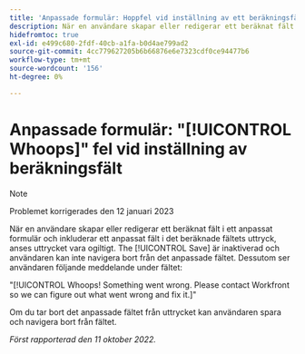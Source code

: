 ```yaml
---
title: 'Anpassade formulär: Hoppfel vid inställning av ett beräkningsfält'
description: När en användare skapar eller redigerar ett beräknat fält i ett anpassat formulär och inkluderar ett anpassat fält i det beräknade fältets uttryck, anses uttrycket vara ogiltigt. Knappen Spara är inaktiverad och användaren kan inte navigera bort från det anpassade fältet. Dessutom ser användaren ett meddelande under fältet.
hidefromtoc: true
exl-id: e499c680-2fdf-40cb-a1fa-b0d4ae799ad2
source-git-commit: 4cc779627205b6b66876e6e7323cdf0ce94477b6
workflow-type: tm+mt
source-wordcount: '156'
ht-degree: 0%

---
```


# Anpassade formulär: &quot;[!UICONTROL Whoops]&quot; fel vid inställning av beräkningsfält

<!--Do not delete without approval from Alex Beach-->

>[!NOTE]
>
>Problemet korrigerades den 12 januari 2023

När en användare skapar eller redigerar ett beräknat fält i ett anpassat formulär och inkluderar ett anpassat fält i det beräknade fältets uttryck, anses uttrycket vara ogiltigt. The [!UICONTROL Save] är inaktiverad och användaren kan inte navigera bort från det anpassade fältet. Dessutom ser användaren följande meddelande under fältet:

&quot;[!UICONTROL Whoops! Something went wrong. Please contact Workfront so we can figure out what went wrong and fix it.]&quot;

Om du tar bort det anpassade fältet från uttrycket kan användaren spara och navigera bort från fältet.

_Först rapporterad den 11 oktober 2022._